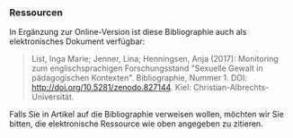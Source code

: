### Ressourcen

In Ergänzung zur Online-Version ist diese Bibliographie auch als elektronisches Dokument verfügbar:

> List, Inga Marie; Jenner, Lina; Henningsen, Anja (2017): Monitoring zum englischsprachigen Forschungsstand "Sexuelle Gewalt in pädagogischen Kontexten". Bibliographie, Nummer 1. DOI: http://doi.org/10.5281/zenodo.827144. Kiel: Christian-Albrechts-Universität.

Falls Sie in Artikel auf die Bibliographie verweisen wollen, möchten wir Sie bitten, die elektronische Ressource wie oben angegeben zu zitieren.

